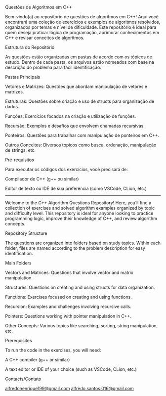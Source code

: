 Questões de Algoritmos em C++

Bem-vindo(a) ao repositório de questões de algoritmos em C++! Aqui você encontrará uma coleção de exercícios e exemplos de algoritmos resolvidos, organizados por temas e nível de dificuldade. Este repositório é ideal para quem deseja praticar lógica de programação, aprimorar conhecimentos em C++ e revisar conceitos de algoritmos.

Estrutura do Repositório

As questões estão organizadas em pastas de acordo com os tópicos de estudo. Dentro de cada pasta, os arquivos estão nomeados com base na descrição do problema para fácil identificação.

Pastas Principais

Vetores e Matrizes: Questões que abordam manipulação de vetores e matrizes.

Estruturas: Questões sobre criação e uso de structs para organização de dados.

Funções: Exercícios focados na criação e utilização de funções.

Recursão: Exemplos e desafios que envolvem chamadas recursivas.

Ponteiros: Questões para trabalhar com manipulação de ponteiros em C++.

Outros Conceitos: Diversos tópicos como busca, ordenação, manipulação de strings, etc.

Pré-requisitos

Para executar os códigos dos exercícios, você precisará de:

Compilador de C++ (g++ ou similar)

Editor de texto ou IDE de sua preferência (como VSCode, CLion, etc.)

_____________________________________

Welcome to the C++ Algorithm Questions Repository! Here, you’ll find a collection of exercises and solved algorithm examples organized by topic and difficulty level. This repository is ideal for anyone looking to practice programming logic, improve their knowledge of C++, and review algorithm concepts.

Repository Structure

The questions are organized into folders based on study topics. Within each folder, files are named according to the problem description for easy identification.

Main Folders

Vectors and Matrices: Questions that involve vector and matrix manipulation.

Structures: Questions on creating and using structs for data organization.

Functions: Exercises focused on creating and using functions.

Recursion: Examples and challenges involving recursive calls.

Pointers: Questions working with pointer manipulation in C++.

Other Concepts: Various topics like searching, sorting, string manipulation, etc.


Prerequisites

To run the code in the exercises, you will need:

A C++ compiler (g++ or similar)

A text editor or IDE of your choice (such as VSCode, CLion, etc.)

Contacts/Contato

alfredohenrique199@gmail.com 
alfredo.santos.016@gmail.com
